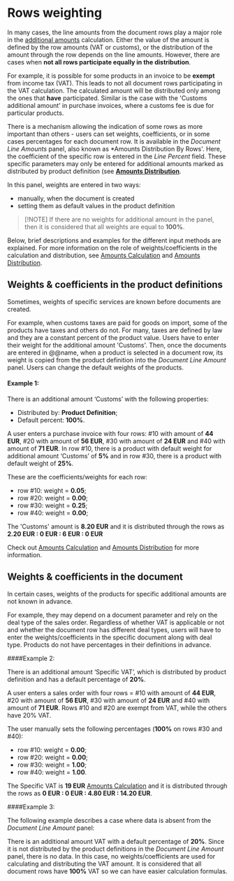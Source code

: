# Rows weighting

In many cases, the line amounts from the document rows play a major role in the [additional amounts](https://docs.erp.net/tech/advanced/documents/additional-amounts.html) calculation. Either the value of the amount is defined by the row amounts (VAT or customs), or the distribution of the amount through the row depends on the line amounts. However, there are cases when **not all rows participate equally in the distribution**.

For example, it is possible for some products in an invoice to be **exempt** from income tax (VAT). This leads to not all document rows participating in the VAT calculation. The calculated amount will be distributed only among the ones that **have** participated. Similar is the case with the 'Customs additional amount’ in purchase invoices, where a customs fee is due for particular products.

There is a mechanism allowing the indication of some rows as more important than others - users can set weights, coefficients, or in some cases percentages for each document row. It is available in the *Document Line Amounts* panel, also known as *Amounts Distribution By Rows'. Here, the coefficient of the specific row is entered in the *Line Percent* field. These specific parameters may only be entered for additional amounts marked as distributed by product definition (see [**Amounts Distribution**](https://docs.erp.net/tech/advanced/document-amounts/amounts-distribution/index.html).

In this panel, weights are entered in two ways:

- manually, when the document is created
- setting them as default values in the product definition

>[!NOTE] If there are no weights for additional amount in the panel, then it is considered that all weights are equal to **100%**.

Below, brief descriptions and examples for the different input methods are explained. For more information on the role of weights/coefficients in the calculation and distribution, see [Amounts Calculation](https://docs.erp.net/tech/advanced/document-amounts/amounts-calculation/index.html) and [Amounts Distribution](https://docs.erp.net/tech/advanced/document-amounts/amounts-distribution/index.html).

## Weights & coefficients in the product definitions

Sometimes, weights of specific services are known before documents are created. 

For example, when customs taxes are paid for goods on import, some of the products have taxes and others do not. For many, taxes are defined by law and they are a constant percent of the product value. Users have to enter their weight for the additional amount 'Customs'. Then, once the documents are entered in @@name, when a product is selected in a document row, its weight is copied from the product definition into the *Document Line Amount* panel. Users can change the default weights of the products.

#### Example 1:

There is an additional amount ‘Customs’ with the following properties:

- Distributed by: **Product Definition**;
- Default percent: **100%**.

A user enters a purchase invoice with four rows: #10 with amount of **44 EUR**, #20 with amount of **56 EUR**, #30 with amount of **24 EUR** and #40 with amount of **71 EUR**. In row #10, there is a product with default weight for additional amount ‘Customs’ of **5%** and in row #30, there is a product with default weight of **25%**. 

These are the coefficients/weights for each row:

- row #10: weight = **0.05**;
- row #20: weight = **0.00**;
- row #30: weight = **0.25**;
- row #40: weight = **0.00**;

The 'Customs' amount is **8.20 EUR** and it is distributed through the rows as **2.20 EUR : 0 EUR : 6 EUR : 0 EUR** 

Check out [Amounts Calculation](https://docs.erp.net/tech/advanced/document-amounts/amounts-calculation/index.html) and [Amounts Distribution](https://docs.erp.net/tech/advanced/document-amounts/amounts-distribution/index.html) for more information.

## Weights & coefficients in the document

In certain cases, weights of the products for specific additional amounts are not known in advance. 

For example, they may depend on a document parameter and rely on the deal type of the sales order. Regardless of whether VAT is applicable or not and whether the document row has different deal types, users will have to enter the weights/coefficients in the specific document along with deal type. Products do not have percentages in their definitions in advance.

####Example 2:

There is an additional amount ‘Specific VAT’, which is distributed by product definition and has a default percentage of **20%**. 

A user enters a sales order with four rows = #10 with amount of **44 EUR**, #20 with amount of **56 EUR**, #30 with amount of **24 EUR** and #40 with amount of **71 EUR**. Rows #10 and #20 are exempt from VAT, while the others have 20% VAT. 

The user manually sets the following percentages (**100%** on rows #30 and #40):

- row #10: weight = **0.00**;
- row #20: weight = **0.00**;
- row #30: weight = **1.00**;
- row #40: weight = **1.00**.

The Specific VAT is **19 EUR** [Amounts Calculation](https://docs.erp.net/tech/advanced/document-amounts/amounts-calculation/index.html) and it is distributed through the rows as **0 EUR : 0 EUR : 4.80 EUR : 14.20 EUR**.

####Example 3:

The following example describes a case where data is absent from the *Document Line Amount* panel:

There is an additional amount VAT with a default percentage of **20%**. Since it is not distributed by the product definitions in the *Document Line Amount* panel, there is no data. In this case, no weights/coefficients are used for calculating and distributing the VAT amount. It is considered that all document rows have **100%** VAT so we can have easier calculation formulas.
